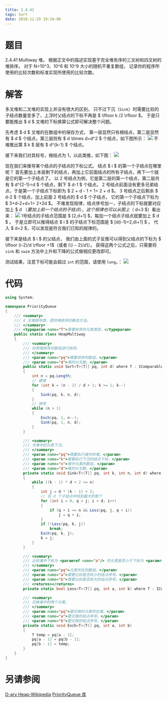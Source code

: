 ```yaml
---
title: 2.4.41
tags: Sort
date: 2018-12-29 19:34:00
---
```


# 题目

2.4.41
Multiway 堆。
根据正文中的描述实现基于完全堆有序的三叉树和四叉树的堆排序。
对于 N=10^3、10^6 和 10^9 大小的随机不重复数组，
记录你的程序所使用的比较次数和标准实现所使用的比较次数。

# 解答

多叉堆和二叉堆的实现上并没有很大的区别，
只不过下沉（`Sink`）时需要比较的子结点数量变多了，上浮时父结点的下标不再是 $ \lfloor k /2 \rfloor $。
于是只要能推出 $ d $ 叉堆的下标换算公式即可解决整个问题。

先考虑 $ d $ 叉堆的在数组中的保存方式，
第一层显然只有根结点，第二层显然有 $ d $ 个结点，第三层则有 $ d \times d=d^2 $ 个结点，如下图所示：
![](./1.png)
不难推出第 $ k $ 层有 $ d^{k-1} $ 个结点。

接下来我们对其标号，根结点为 1，以此类推，如下图：
![](./2.png)

现在我们来推导某个结点的子结点的下标公式。
结点 $ i $ 的第一个子结点在哪里呢？
首先要加上本层剩下的结点，再加上它前面结点的所有子结点，再下一个就是它的第一个子结点了。
以 2 号结点为例，它是第二层的第一个结点，第二层共有 $ d^{2-1}=d $ 个结点，剩下 $ d-1 $ 个结点。
2 号结点前面没有更多兄弟结点，于是第一个子结点下标即为 $ 2 + d - 1 + 1= 2 + d $。
3 号结点之后剩余 $ d-2 $ 个结点，加上前面 2 号结点的 $ d $ 个子结点，
它的第一个子结点下标为 $ 3+d-2+d+1= 2+2d $。
不难发现规律，结点序号加一，子结点的下标就要对应加上 $ d $（要加上前一个结点的子结点），
这个规律也可以从图上（$ d=3 $）看出来：
![](./3.png)
1号结点的子结点范围是 $ [2,d+1] $，每加一个结点子结点就要加上 $ d $ 。
于是立即可以推得结点 $ i $ 的子结点下标范围是 $ [d(i-1)+2,di+1] $ 。
代入 $ d=2 $，可以发现是符合我们已知的规律的。

接下来是结点 $ i $ 的父结点，
我们由上面的式子反推可以得到父结点的下标为 $ \lfloor (i-2)/d \rfloor +1$（或者 $\lceil (i-2)/d \rceil$）。
获得这两个公式之后，只需要将 `sink` 和 `swim` 方法中上升和下降的公式做相应更改即可。

测试结果，注意下标可能会超过 `int` 的范围，请使用 `long`。：
![](./4.png)

# 代码

```csharp
using System;

namespace PriorityQueue
{
    /// <summary>
    /// d 叉堆排序类，提供堆排序的静态方法。
    /// </summary>
    /// <typeparam name="T">需要排序的元素类型。</typeparam>
    public static class HeapMultiway
    {
        /// <summary>
        /// 利用堆排序对数组进行排序。
        /// </summary>
        /// <param name="pq">需要排序的数组。</param>
        /// <param name="d">堆的分叉数。</param>
        public static void Sort<T>(T[] pq, int d) where T : IComparable<T>
        {
            int n = pq.Length;
            // 建堆
            for (int k = (n - 2) / d + 1; k >= 1; k--)
            {
                Sink(pq, k, n, d);
            }
            // 排序
            while (n > 1)
            {
                Exch(pq, 1, n--);
                Sink(pq, 1, n, d);
            }
        }

        /// <summary>
        /// 令堆中的元素下沉。
        /// </summary>
        /// <param name="pq">需要执行操作的堆。</param>
        /// <param name="k">需要执行下沉的结点下标。</param>
        /// <param name="n">堆中元素的数目。</param>
        /// <param name="d">堆的分叉数。</param>
        private static void Sink<T>(T[] pq, int k, int n, int d) where T : IComparable<T>
        {
            while ((k - 1) * d + 2 <= n)
            {
                int j = d * (k - 1) + 2;
                // 在 d 个子结点中找到最大的那个
                for (int i = 0, q = j; i < d; i++)
                {
                    if (q + i <= n && Less(pq, j, q + i))
                        j = q + i;
                }
                if (!Less(pq, k, j))
                    break;
                Exch(pq, k, j);
                k = j;
            }
        }

        /// <summary>
        /// 比较堆中下标为 <paramref name="a"/> 的元素是否小于下标为 <paramref name="b"/> 的元素。
        /// </summary>
        /// <param name="pq">元素所在的数组。</param>
        /// <param name="a">需要比较是否较小的结点序号。</param>
        /// <param name="b">需要比较是否较大的结点序号。</param>
        /// <returns></returns>
        private static bool Less<T>(T[] pq, int a, int b) where T : IComparable<T> => pq[a - 1].CompareTo(pq[b - 1]) < 0;

        /// <summary>
        /// 交换堆中的两个元素。
        /// </summary>
        /// <param name="pq">要交换的元素所在堆。</param>
        /// <param name="a">要交换的结点序号。</param>
        /// <param name="b">要交换的结点序号。</param>
        private static void Exch<T>(T[] pq, int a, int b)
        {
            T temp = pq[a - 1];
            pq[a - 1] = pq[b - 1];
            pq[b - 1] = temp;
        }
    }
}
```

# 另请参阅

[D-ary Heap-Wikipedia](https://en.wikipedia.org/wiki/D-ary_heap)
[PriorityQueue 库](https://github.com/ikesnowy/Algorithms-4th-Edition-in-Csharp/tree/master/2%20Sorting/2.4/PriorityQueue)